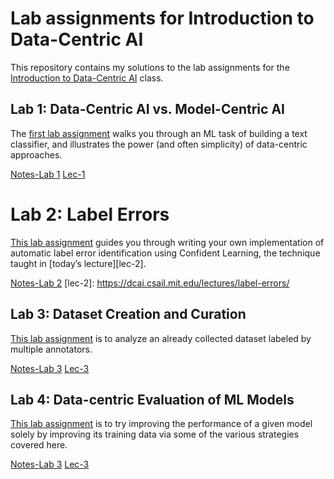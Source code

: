 # Lab assignments for Introduction to Data-Centric AI

This repository contains my solutions to the lab assignments for the [Introduction to
Data-Centric AI](https://dcai.csail.mit.edu/) class.

## Lab 1: Data-Centric AI vs. Model-Centric AI

The [first lab assignment](https://github.com/hazrulakmal/deep-learning/tree/main/dcai-lab/1.%20data-centric-model-centric) walks you through an ML task of building a text classifier, and illustrates the power (and often simplicity) of data-centric approaches.

[Notes-Lab 1]()
[Lec-1]()

# Lab 2: Label Errors

[This lab assignment]() guides you through writing your own implementation of
automatic label error identification using Confident Learning, the technique
taught in [today’s lecture][lec-2].

[Notes-Lab 2]()
[lec-2]: https://dcai.csail.mit.edu/lectures/label-errors/

## Lab 3: Dataset Creation and Curation

[This lab assignment]() is to analyze an already collected dataset labeled by multiple annotators.

[Notes-Lab 3]()
[Lec-3]()

## Lab 4: Data-centric Evaluation of ML Models

[This lab assignment]() is to try improving the performance of a given
model solely by improving its training data via some of the various strategies
covered here.

[Notes-Lab 3]()
[Lec-3]()

